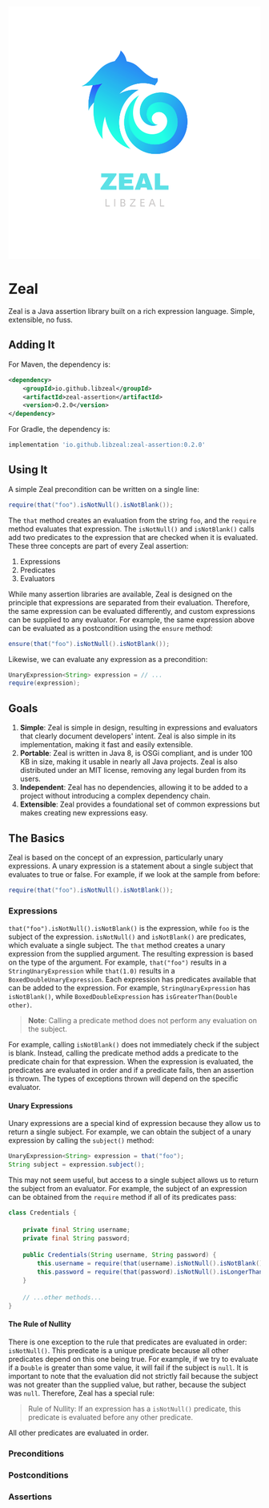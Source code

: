 <p align="center">
  <img alt="Zeal Logo" src="/assets/zeal-logo.svg" />
</p>

# Zeal
Zeal is a Java assertion library built on a rich expression language. Simple, extensible, no fuss.

## Adding It
For Maven, the dependency is:

```xml
<dependency>
    <groupId>io.github.libzeal</groupId>
    <artifactId>zeal-assertion</artifactId>
    <version>0.2.0</version>
</dependency>
```

For Gradle, the dependency is:

```groovy
implementation 'io.github.libzeal:zeal-assertion:0.2.0'
```

## Using It
A simple Zeal precondition can be written on a single line:

```java
require(that("foo").isNotNull().isNotBlank());
```

The `that` method creates an evaluation from the string `foo`, and the `require` method evaluates that expression. The `isNotNull()` and `isNotBlank()` calls add two predicates to the expression that are checked when it is evaluated. These three concepts are part of every Zeal assertion:
1. Expressions
2. Predicates
3. Evaluators

While many assertion libraries are available, Zeal is designed on the principle that expressions are separated from their evaluation. Therefore, the same expression can be evaluated differently, and custom expressions can be supplied to any evaluator. For example, the same expression above can be evaluated as a postcondition using the `ensure` method:

```java
ensure(that("foo").isNotNull().isNotBlank());
```

Likewise, we can evaluate any expression as a precondition:

```java
UnaryExpression<String> expression = // ...
require(expression);
```

## Goals
1. **Simple**: Zeal is simple in design, resulting in expressions and evaluators that clearly document developers' intent. Zeal is also simple in its implementation, making it fast and easily extensible.
3. **Portable**: Zeal is written in Java 8, is OSGi compliant, and is under 100 KB in size, making it usable in nearly all Java projects. Zeal is also distributed under an MIT license, removing any legal burden from its users.
4. **Independent**: Zeal has no dependencies, allowing it to be added to a project without introducing a complex dependency chain.
5. **Extensible**: Zeal provides a foundational set of common expressions but makes creating new expressions easy.

## The Basics
Zeal is based on the concept of an expression, particularly unary expressions. A unary expression is a statement about a single subject that evaluates to true or false. For example, if we look at the sample from before:

```java
require(that("foo").isNotNull().isNotBlank());
```

### Expressions
`that("foo").isNotNull().isNotBlank()` is the expression, while `foo` is the subject of the expression. `isNotNull()` and `isNotBlank()` are predicates, which evaluate a single subject. The `that` method creates a unary expression from the supplied argument. The resulting expression is based on the type of the argument. For example, `that("foo")` results in a `StringUnaryExpression` while `that(1.0)` results in a `BoxedDoubleUnaryExpression`. Each expression has predicates available that can be added to the expression. For example,  `StringUnaryExpression` has `isNotBlank()`, while `BoxedDoubleExpression` has `isGreaterThan(Double other)`.

> **Note**: Calling a predicate method does not perform any evaluation on the subject.

For example, calling `isNotBlank()` does not immediately check if the subject is blank. Instead, calling the predicate method adds a predicate to the predicate chain for that expression. When the expression is evaluated, the predicates are evaluated in order and if a predicate fails, then an assertion is thrown. The types of exceptions thrown will depend on the specific evaluator.

#### Unary Expressions
Unary expressions are a special kind of expression because they allow us to return a single subject. For example, we can obtain the subject of a unary expression by calling the `subject()` method:

```java
UnaryExpression<String> expression = that("foo");
String subject = expression.subject();
```

This may not seem useful, but access to a single subject allows us to return the subject from an evaluator. For example, the subject of an expression can be obtained from the `require` method if all of its predicates pass:

```java
class Credentials {

    private final String username;
    private final String password;

    public Credentials(String username, String password) {
        this.username = require(that(username).isNotNull().isNotBlank());
        this.password = require(that(password).isNotNull().isLongerThan(8));
    }

    // ...other methods...
}
```

#### The Rule of Nullity
There is one exception to the rule that predicates are evaluated in order: `isNotNull()`. This predicate is a unique predicate because all other predicates depend on this one being true. For example, if we try to evaluate if a `Double` is greater than some value, it will fail if the subject is `null`. It is important to note that the evaluation did not strictly fail because the subject was not greater than the supplied value, but rather, because the subject was `null`. Therefore, Zeal has a special rule:

> Rule of Nullity: If an expression has a `isNotNull()` predicate, this predicate is evaluated before any other predicate.

All other predicates are evaluated in order.

### Preconditions

### Postconditions

### Assertions
